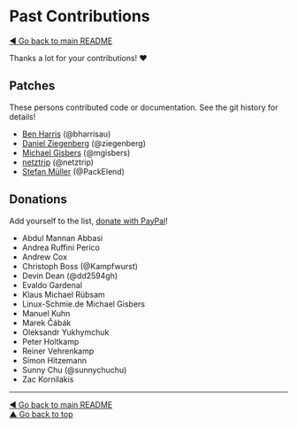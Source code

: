 Past Contributions
==================

[◀ Go back to main README](README.md)

Thanks a lot for your contributions! ❤️

## Patches

These persons contributed code or documentation. See the git history
for details!

* [Ben Harris](mailto:mail@bharr.is) (@bharrisau)
* [Daniel Ziegenberg](mailto:daniel@ziegenberg.at) (@ziegenberg)
* [Michael Gisbers](mailto:michael@gisbers.de) (@mgisbers)
* [netztrip](mailto:dave-tvg@netztrip.de) (@netztrip)
* [Stefan Müller](mailto:stefan.mueller.83@gmail.com) (@PackElend)

## Donations

Add yourself to the list,
[donate with PayPal](https://www.paypal.com/cgi-bin/webscr?cmd=_s-xclick&hosted_button_id=A4ZXBD6YS2W8J)!

* Abdul Mannan Abbasi
* Andrea Ruffini Perico
* Andrew Cox
* Christoph Boss (@Kampfwurst)
* Devin Dean (@dd2594gh)
* Evaldo Gardenal
* Klaus Michael Rübsam
* Linux-Schmie.de Michael Gisbers
* Manuel Kuhn
* Marek Čábák
* Oleksandr Yukhymchuk
* Peter Holtkamp
* Reiner Vehrenkamp
* Simon Hitzemann
* Sunny Chu (@sunnychuchu)
* Zac Kornilakis

---
[◀ Go back to main README](README.md)  
[▲ Go back to top](#top)
